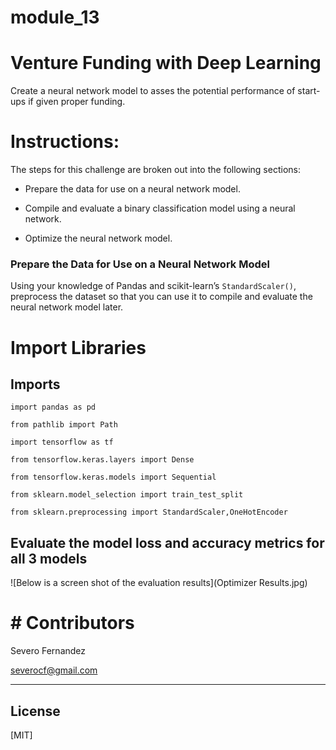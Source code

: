 # module_13

# Venture Funding with Deep Learning

Create a neural network model to asses the potential performance of start-ups if given proper funding.

# Instructions:

The steps for this challenge are broken out into the following sections:

* Prepare the data for use on a neural network model.

* Compile and evaluate a binary classification model using a neural network.

* Optimize the neural network model.

### Prepare the Data for Use on a Neural Network Model 

Using your knowledge of Pandas and scikit-learn’s `StandardScaler()`, preprocess the dataset so that you can use it to compile and evaluate the neural network model later.

# Import Libraries

## Imports
`import pandas as pd`

`from pathlib import Path`

`import tensorflow as tf`

`from tensorflow.keras.layers import Dense`

`from tensorflow.keras.models import Sequential`

`from sklearn.model_selection import train_test_split`

`from sklearn.preprocessing import StandardScaler,OneHotEncoder`

## Evaluate the model loss and accuracy metrics for all 3 models

![Below is a screen shot of the evaluation results](Optimizer Results.jpg)

# # Contributors

Severo Fernandez

severocf@gmail.com


---

## License

[MIT]